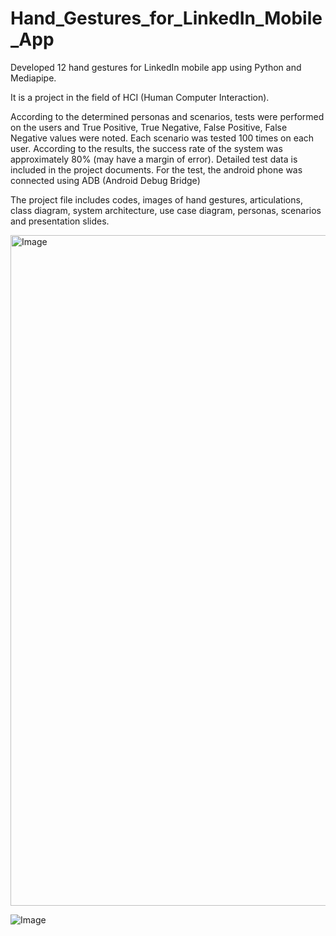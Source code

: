 # Hand_Gestures_for_LinkedIn_Mobile_App

Developed 12 hand gestures for LinkedIn mobile app using Python and Mediapipe.

It is a project in the field of HCI (Human Computer Interaction). 

According to the determined personas and scenarios, tests were performed on the users and True Positive, True Negative, False Positive, False Negative values ​​were noted. Each scenario was tested 100 times on each user. According to the results, the success rate of the system was approximately 80% (may have a margin of error). Detailed test data is included in the project documents. For the test, the android phone was connected using ADB (Android Debug Bridge)

The project file includes codes, images of hand gestures, articulations, class diagram, system architecture, use case diagram, personas, scenarios and presentation slides.

<img width="1073" alt="Image" src="https://github.com/user-attachments/assets/3f08811e-3099-49bf-a4a8-7b1afb1ef70f" />

![Image](https://github.com/user-attachments/assets/54168a3f-1646-4e74-a331-643ea005b186)
